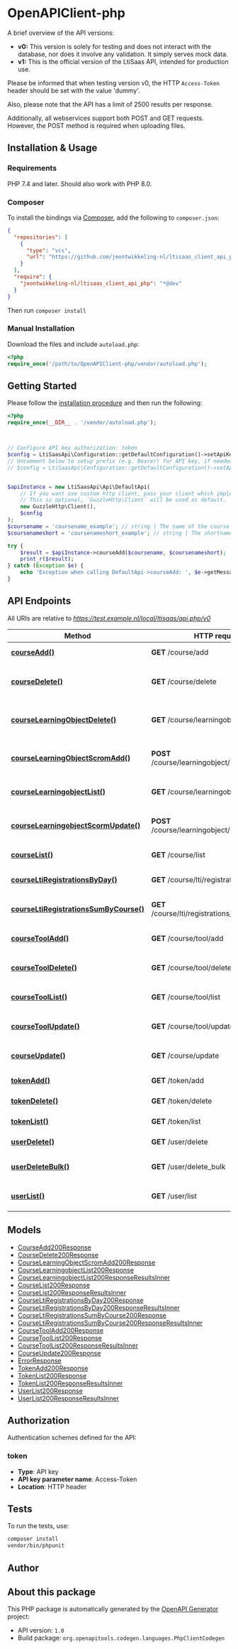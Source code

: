 # OpenAPIClient-php

<p>A brief overview of the API versions:</p>
<ul>
<li><strong>v0:</strong> This version is solely for testing and does not interact with the database, nor does it involve any validation. It simply serves mock data.</li>
<li><strong>v1:</strong> This is the official version of the LtiSaas API, intended for production use.</li>
</ul>
<p>Please be informed that when testing version v0, the HTTP <code>Access-Token</code> header should be set with the value 'dummy'.</p>
<p>Also, please note that the API has a limit of 2500 results per response.</p>
<p>Additionally, all webservices support both POST and GET requests. However, the POST method is required when uploading files.</p>



## Installation & Usage

### Requirements

PHP 7.4 and later.
Should also work with PHP 8.0.

### Composer

To install the bindings via [Composer](https://getcomposer.org/), add the following to `composer.json`:

```json
{
  "repositories": [
    {
      "type": "vcs",
      "url": "https://github.com/jeontwikkeling-nl/ltisaas_client_api_php.git"
    }
  ],
  "require": {
    "jeontwikkeling-nl/ltisaas_client_api_php": "*@dev"
  }
}
```

Then run `composer install`

### Manual Installation

Download the files and include `autoload.php`:

```php
<?php
require_once('/path/to/OpenAPIClient-php/vendor/autoload.php');
```

## Getting Started

Please follow the [installation procedure](#installation--usage) and then run the following:

```php
<?php
require_once(__DIR__ . '/vendor/autoload.php');



// Configure API key authorization: token
$config = LtiSaasApi\Configuration::getDefaultConfiguration()->setApiKey('Access-Token', 'YOUR_API_KEY');
// Uncomment below to setup prefix (e.g. Bearer) for API key, if needed
// $config = LtiSaasApi\Configuration::getDefaultConfiguration()->setApiKeyPrefix('Access-Token', 'Bearer');


$apiInstance = new LtiSaasApi\Api\DefaultApi(
    // If you want use custom http client, pass your client which implements `GuzzleHttp\ClientInterface`.
    // This is optional, `GuzzleHttp\Client` will be used as default.
    new GuzzleHttp\Client(),
    $config
);
$coursename = 'coursename_example'; // string | The name of the course to be created
$coursenameshort = 'coursenameshort_example'; // string | The shortname of the course to be created

try {
    $result = $apiInstance->courseAdd($coursename, $coursenameshort);
    print_r($result);
} catch (Exception $e) {
    echo 'Exception when calling DefaultApi->courseAdd: ', $e->getMessage(), PHP_EOL;
}

```

## API Endpoints

All URIs are relative to *https://test.example.nl/local/ltisaas/api.php/v0*

| Method | HTTP request | Description |
| ------------- | ------------- | ------------- |
| [**courseAdd()**](DefaultApi.md#courseAdd) | **GET** /course/add | Create a new course |
| [**courseDelete()**](DefaultApi.md#courseDelete) | **GET** /course/delete | Delete an existing course by its ID |
| [**courseLearningObjectDelete()**](DefaultApi.md#courseLearningObjectDelete) | **GET** /course/learningobject/delete | Delete a specific learning object |
| [**courseLearningObjectScromAdd()**](DefaultApi.md#courseLearningObjectScromAdd) | **POST** /course/learningobject/scrom/add | Add an SCORM package to a course |
| [**courseLearningobjectList()**](DefaultApi.md#courseLearningobjectList) | **GET** /course/learningobject/list | Get learning objects for a course |
| [**courseLearningobjectScormUpdate()**](DefaultApi.md#courseLearningobjectScormUpdate) | **POST** /course/learningobject/scrom/update | Update SCORM Learning Object |
| [**courseList()**](DefaultApi.md#courseList) | **GET** /course/list | Retrieve all courses |
| [**courseLtiRegistrationsByDay()**](DefaultApi.md#courseLtiRegistrationsByDay) | **GET** /course/lti/registrations_by_day | Get LTI registrations by day |
| [**courseLtiRegistrationsSumByCourse()**](DefaultApi.md#courseLtiRegistrationsSumByCourse) | **GET** /course/lti/registrations_sum_by_course | Get total LTI registrations per course |
| [**courseToolAdd()**](DefaultApi.md#courseToolAdd) | **GET** /course/tool/add | Add new tool to a course |
| [**courseToolDelete()**](DefaultApi.md#courseToolDelete) | **GET** /course/tool/delete | Delete a specific course tool |
| [**courseToolList()**](DefaultApi.md#courseToolList) | **GET** /course/tool/list | List all LTI tools within a course |
| [**courseToolUpdate()**](DefaultApi.md#courseToolUpdate) | **GET** /course/tool/update | Update a specific course tool |
| [**courseUpdate()**](DefaultApi.md#courseUpdate) | **GET** /course/update | Update an existing course |
| [**tokenAdd()**](DefaultApi.md#tokenAdd) | **GET** /token/add | Add a new API token |
| [**tokenDelete()**](DefaultApi.md#tokenDelete) | **GET** /token/delete | Delete an API token |
| [**tokenList()**](DefaultApi.md#tokenList) | **GET** /token/list | Get list of API tokens |
| [**userDelete()**](DefaultApi.md#userDelete) | **GET** /user/delete | Delete a user by ID |
| [**userDeleteBulk()**](DefaultApi.md#userDeleteBulk) | **GET** /user/delete_bulk | Delete multiple users by IDs |
| [**userList()**](DefaultApi.md#userList) | **GET** /user/list | Get list of users in a tool |

## Models

- [CourseAdd200Response](docs/Model/CourseAdd200Response.md)
- [CourseDelete200Response](docs/Model/CourseDelete200Response.md)
- [CourseLearningObjectScromAdd200Response](docs/Model/CourseLearningObjectScromAdd200Response.md)
- [CourseLearningobjectList200Response](docs/Model/CourseLearningobjectList200Response.md)
- [CourseLearningobjectList200ResponseResultsInner](docs/Model/CourseLearningobjectList200ResponseResultsInner.md)
- [CourseList200Response](docs/Model/CourseList200Response.md)
- [CourseList200ResponseResultsInner](docs/Model/CourseList200ResponseResultsInner.md)
- [CourseLtiRegistrationsByDay200Response](docs/Model/CourseLtiRegistrationsByDay200Response.md)
- [CourseLtiRegistrationsByDay200ResponseResultsInner](docs/Model/CourseLtiRegistrationsByDay200ResponseResultsInner.md)
- [CourseLtiRegistrationsSumByCourse200Response](docs/Model/CourseLtiRegistrationsSumByCourse200Response.md)
- [CourseLtiRegistrationsSumByCourse200ResponseResultsInner](docs/Model/CourseLtiRegistrationsSumByCourse200ResponseResultsInner.md)
- [CourseToolAdd200Response](docs/Model/CourseToolAdd200Response.md)
- [CourseToolList200Response](docs/Model/CourseToolList200Response.md)
- [CourseToolList200ResponseResultsInner](docs/Model/CourseToolList200ResponseResultsInner.md)
- [CourseUpdate200Response](docs/Model/CourseUpdate200Response.md)
- [ErrorResponse](docs/Model/ErrorResponse.md)
- [TokenAdd200Response](docs/Model/TokenAdd200Response.md)
- [TokenList200Response](docs/Model/TokenList200Response.md)
- [TokenList200ResponseResultsInner](docs/Model/TokenList200ResponseResultsInner.md)
- [UserList200Response](docs/Model/UserList200Response.md)
- [UserList200ResponseResultsInner](docs/Model/UserList200ResponseResultsInner.md)

## Authorization

Authentication schemes defined for the API:
### token

- **Type**: API key
- **API key parameter name**: Access-Token
- **Location**: HTTP header


## Tests

To run the tests, use:

```bash
composer install
vendor/bin/phpunit
```

## Author



## About this package

This PHP package is automatically generated by the [OpenAPI Generator](https://openapi-generator.tech) project:

- API version: `1.0`
- Build package: `org.openapitools.codegen.languages.PhpClientCodegen`
